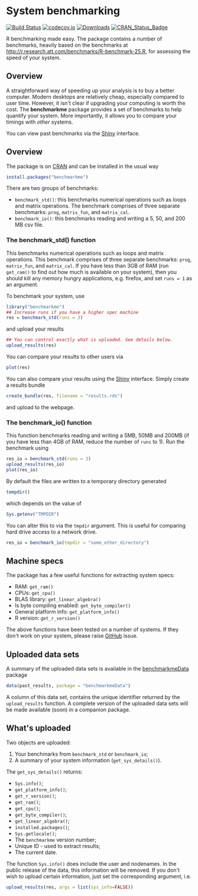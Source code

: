 
<!-- README.md is generated from README.Rmd. Please edit that file -->
System benchmarking
===================

[![Build Status](https://travis-ci.org/csgillespie/benchmarkme.svg?branch=master)](https://travis-ci.org/csgillespie/benchmarkme) [![codecov.io](https://codecov.io/github/csgillespie/benchmarkme/coverage.svg?branch=master)](https://codecov.io/github/csgillespie/benchmarkme?branch=master) [![Downloads](http://cranlogs.r-pkg.org/badges/benchmarkme?color=brightgreen)](http://cran.rstudio.com/package=benchmarkme) [![CRAN\_Status\_Badge](http://www.r-pkg.org/badges/version/benchmarkme)](http://cran.r-project.org/package=benchmarkme)

R benchmarking made easy. The package contains a number of benchmarks, heavily based on the benchmarks at <http://r.research.att.com/benchmarks/R-benchmark-25.R>, for assessing the speed of your system.

Overview
--------

A straightforward way of speeding up your analysis is to buy a better computer. Modern desktops are relatively cheap, especially compared to user time. However, it isn't clear if upgrading your computing is worth the cost. The **benchmarkme** package provides a set of benchmarks to help quantify your system. More importantly, it allows you to compare your timings with *other* systems.

You can view past benchmarks via the [Shiny](https://jumpingrivers.shinyapps.io/benchmarkme/) interface.

Overview
--------

The package is on [CRAN](https://cran.r-project.org/web/packages/benchmarkme/) and can be installed in the usual way

``` r
install.packages("benchmarkme")
```

There are two groups of benchmarks:

-   `benchmark_std()`: this benchmarks numerical operations such as loops and matrix operations. The benchmark comprises of three separate benchmarks: `prog`, `matrix_fun`, and `matrix_cal`.
-   `benchmark_io()`: this benchmarks reading and writing a 5, 50, and 200 MB csv file.

### The benchmark\_std() function

This benchmarks numerical operations such as loops and matrix operations. This benchmark comprises of three separate benchmarks: `prog`, `matrix_fun`, and `matrix_cal`. If you have less than 3GB of RAM (run `get_ram()` to find out how much is available on your system), then you should kill any memory hungry applications, e.g. firefox, and set `runs = 1` as an argument.

To benchmark your system, use

``` r
library("benchmarkme")
## Increase runs if you have a higher spec machine
res = benchmark_std(runs = 3)
```

and upload your results

``` r
## You can control exactly what is uploaded. See details below.
upload_results(res)
```

You can compare your results to other users via

``` r
plot(res)
```

You can also compare your results using the [Shiny](https://jumpingrivers.shinyapps.io/benchmarkme/) interface. Simply create a results bundle

``` r
create_bundle(res, filename = "results.rds")
```

and upload to the webpage.

### The benchmark\_io() function

This function benchmarks reading and writing a 5MB, 50MB and 200MB (if you have less than 4GB of RAM, reduce the number of `runs` to 1). Run the benchmark using

``` r
res_io = benchmark_std(runs = 3)
upload_results(res_io)
plot(res_io)
```

By default the files are written to a temporary directory generated

``` r
tempdir()
```

which depends on the value of

``` r
Sys.getenv("TMPDIR")
```

You can alter this to via the `tmpdir` argument. This is useful for comparing hard drive access to a network drive.

``` r
res_io = benchmark_io(tmpdir = "some_other_directory")
```

Machine specs
-------------

The package has a few useful functions for extracting system specs:

-   RAM: `get_ram()`
-   CPUs: `get_cpu()`
-   BLAS library: `get_linear_algebra()`
-   Is byte compiling enabled: `get_byte_compiler()`
-   General platform info: `get_platform_info()`
-   R version: `get_r_version()`

The above functions have been tested on a number of systems. If they don't work on your system, please raise [GitHub](https://github.com/csgillespie/benchmarkme/issues) issue.

Uploaded data sets
------------------

A summary of the uploaded data sets is available in the [benchmarkmeData](https://github.com/csgillespie/benchmarkme-data) package

``` r
data(past_results, package = "benchmarkmeData")
```

A column of this data set, contains the unique identifier returned by the `upload_results` function. A complete version of the uploaded data sets will be made available (soon) in a companion package.

What's uploaded
---------------

Two objects are uploaded:

1.  Your benchmarks from `benchmark_std` or `benchmark_io`;
2.  A summary of your system information (`get_sys_details()`).

The `get_sys_details()` returns:

-   `Sys.info()`;
-   `get_platform_info()`;
-   `get_r_version()`;
-   `get_ram()`;
-   `get_cpu()`;
-   `get_byte_compiler()`;
-   `get_linear_algebra()`;
-   `installed.packages()`;
-   `Sys.getlocale()`;
-   The `benchmarkme` version number;
-   Unique ID - used to extract results;
-   The current date.

The function `Sys.info()` does include the user and nodenames. In the public release of the data, this information will be removed. If you don't wish to upload certain information, just set the corresponding argument, i.e.

``` r
upload_results(res, args = list(sys_info=FALSE))
```
